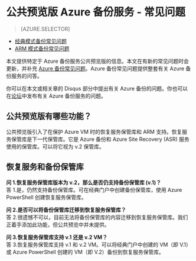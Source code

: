 <properties
   pageTitle="公共预览版 Azure 备份常见问题 | Microsoft Azure"
   description="此版常见问题支持 Azure 备份服务公共预览版。针对备份代理、备份和保留、恢复、安全性的常见问题以及针对 Azure 备份解决方案的其他常见问题的答案。"
   services="backup"
   documentationCenter=""
   authors="markgalioto"
   manager="jwhit"
   editor=""
   keywords="备份解决方案; 备份服务"/>

<tags
    ms.service="backup"
    ms.date="07/01/2016"
    wacn.date="09/06/2016"/>

# 公共预览版 Azure 备份服务 - 常见问题

> [AZURE.SELECTOR]
- [经典模式备份常见问题](/documentation/articles/backup-azure-backup-faq/)
- [ARM 模式备份常见问题](/documentation/articles/backup-azure-backup-ibiza-faq/)

本文提供特定于 Azure 备份服务公共预览版的信息。本文在有新的常见问题时会更新，并补充 [Azure 备份常见问题](backup-azure-backup-faq)。Azure 备份常见问题提供整套有关 Azure 备份服务的问答。

你可以在本文或相关章的 Disqus 部分中提出有关 Azure 备份的问题。你也可以在[论坛](https://social.msdn.microsoft.com/Forums/zh-cn/home?forum=windowsazureonlinebackup)中发布有关 Azure 备份服务的问题。

## 公共预览版有哪些功能？
公共预览版引入了在保护 Azure VM 时的恢复服务保管库和 ARM 支持。恢复服务保管库是下一代保管库。它是 Azure 备份和 Azure Site Recovery (ASR) 服务使用的保管库。可以将它视为 v.2 保管库。

## 恢复服务和备份保管库

**问 1.恢复服务保管库版本为 v.2，那么是否仍支持备份保管库 (v.1)？** <br/>
答 1.是，仍然支持备份保管库。可在经典门户中创建备份保管库，使用 Azure PowerShell 创建恢复服务保管库。

**问 2.是否可以将备份保管库迁移到恢复服务保管库？** <br/>
答 2.很遗憾不可以，目前无法将备份保管库的内容迁移到恢复服务保管库。我们正着手添加此功能，但公共预览中并未提供。

**问 3.恢复服务保管库支持 v.1 还是 v.2 VM？** <br/>
答 3.恢复服务保管库支持 v.1 和 v.2 VM。可以将经典门户中创建的 VM（即 V.1）或 Azure PowerShell 创建的 VM（即 V.2）备份到恢复服务保管库。


<!---HONumber=Mooncake_0801_2016-->